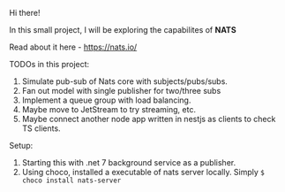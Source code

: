 Hi there!

In this small project, I will be exploring the capabilites of **NATS**


Read about it here - https://nats.io/


TODOs in this project:
1. Simulate pub-sub of Nats core with subjects/pubs/subs.
2. Fan out model with single publisher for two/three subs
3. Implement a queue group with load balancing.
4. Maybe move to JetStream to try streaming, etc.
5. Maybe connect another node app written in nestjs as clients to check TS clients.


Setup: 
1. Starting this with .net 7 background service as a publisher.
2. Using choco, installed a executable of nats server locally. Simply `$  choco install nats-server`
